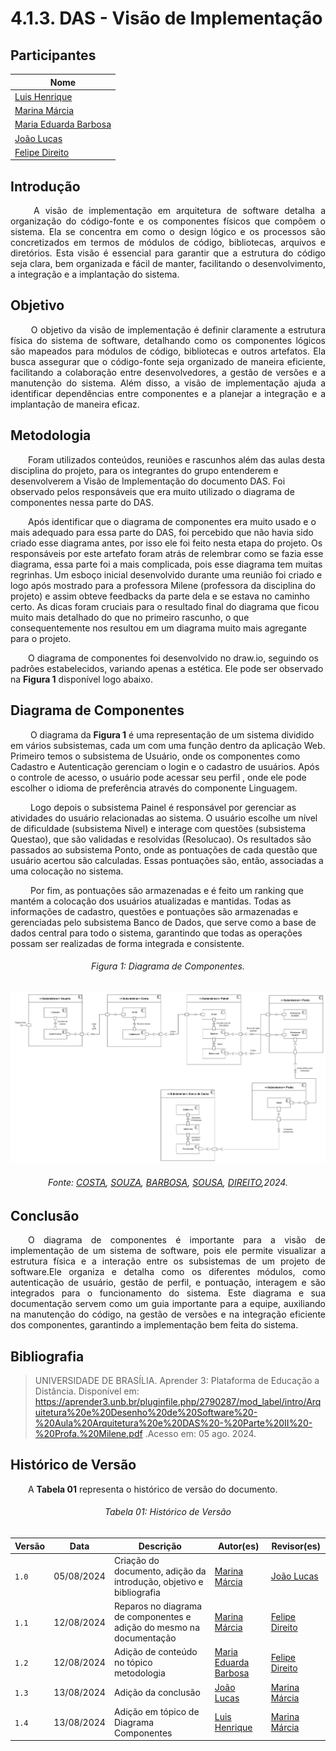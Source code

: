 # **4.1.3. DAS - Visão de Implementação**

## Participantes

| Nome                                                        |
| ----------------------------------------------------------- |
| [Luis Henrique](https://github.com/luishenrrique)           |
| [Marina Márcia](https://github.com/The-Boss-Nina)           |
| [Maria Eduarda Barbosa](https://github.com/Madu01)          |
| [João Lucas](https://github.com/Jlmsousa)                   |
| [Felipe Direito](https://github.com/FelipeDireito)          |

## **Introdução**

<p align="justify">
&emsp;&emsp; A visão de implementação em arquitetura de software detalha a organização do código-fonte e os componentes físicos que compõem o sistema. Ela se concentra em como o design lógico e os processos são concretizados em termos de módulos de código, bibliotecas, arquivos e diretórios. Esta visão é essencial para garantir que a estrutura do código seja clara, bem organizada e fácil de manter, facilitando o desenvolvimento, a integração e a implantação do sistema.
</p> 

## **Objetivo**

<p align="justify">
&emsp;&emsp; O objetivo da visão de implementação é definir claramente a estrutura física do sistema de software, detalhando como os componentes lógicos são mapeados para módulos de código, bibliotecas e outros artefatos. Ela busca assegurar que o código-fonte seja organizado de maneira eficiente, facilitando a colaboração entre desenvolvedores, a gestão de versões e a manutenção do sistema. Além disso, a visão de implementação ajuda a identificar dependências entre componentes e a planejar a integração e a implantação de maneira eficaz.
</p>




## **Metodologia**



&emsp;&emsp;Foram utilizados conteúdos, reuniões e rascunhos além das aulas desta disciplina do projeto, para os integrantes do grupo entenderem e desenvolverem a Visão de Implementação do documento DAS. Foi observado pelos responsáveis que era muito utilizado o diagrama de componentes nessa parte do DAS.
    
    
&emsp;&emsp;Após identificar que o diagrama de componentes era muito usado e o mais adequado para essa parte do DAS, foi percebido que não havia sido criado esse diagrama antes, por isso ele foi feito nesta etapa do projeto. 
Os responsáveis por este artefato foram atrás de relembrar como se fazia esse diagrama, essa parte foi a mais complicada, pois esse diagrama tem muitas regrinhas. Um esboço inicial desenvolvido durante uma reunião foi criado e logo após mostrado para a professora Milene (professora da disciplina do projeto) e assim obteve feedbacks da parte dela e se estava no caminho certo. As dicas foram cruciais para o resultado final do diagrama que ficou muito mais detalhado do que no primeiro rascunho, o que consequentemente nos resultou em um diagrama muito mais agregante para o projeto.

&emsp;&emsp;O diagrama de componentes foi desenvolvido no draw.io, seguindo os padrões estabelecidos, variando apenas a estética. Ele pode ser observado na **Figura 1** disponível logo abaixo.




## **Diagrama de Componentes**

&emsp;&emsp; O diagrama da **Figura 1** é uma representação de um sistema dividido em vários subsistemas, cada um com uma função dentro da aplicação Web. Primeiro temos o subsistema de Usuário, onde os componentes como Cadastro e Autenticação gerenciam o login e o cadastro de usuários. Após o controle de acesso, o usuário pode acessar seu perfil , onde ele pode escolher o idioma de preferência através do componente Linguagem.

&emsp;&emsp; Logo depois o subsistema Painel é responsável por gerenciar as atividades do usuário relacionadas ao sistema. O usuário escolhe um nível de dificuldade (subsistema Nivel) e interage com questões (subsistema Questao), que são validadas e resolvidas (Resolucao). Os resultados são passados ao subsistema Ponto, onde as pontuações de cada questão que usuário acertou são calculadas. Essas pontuações são, então, associadas a uma colocação no sistema.

&emsp;&emsp; Por fim, as pontuações são armazenadas e é feito um ranking que mantém a colocação dos usuários atualizadas e mantidas. Todas as informações de cadastro, questões e pontuações são armazenadas e gerenciadas pelo subsistema Banco de Dados, que serve como a base de dados central para todo o sistema, garantindo que todas as operações possam ser realizadas de forma integrada e consistente.

</p>

<h6 align="center">Figura 1: Diagrama de Componentes.</h6>

![Componentes](./img/diag-componentes.png)

<div>
    <h6 align="center">Fonte: 
        <a href="https://github.com/luishenrrique">COSTA</a>, 
        <a href="https://github.com/The-Boss-Nina">SOUZA</a>, 
        <a href="https://github.com/Madu01">BARBOSA</a>, 
        <a href="https://github.com/Jlmsousa">SOUSA</a>, 
        <a href="https://github.com/FelipeDireito">DIREITO</a>,2024.
    </h6>
</div>

## **Conclusão**

<p align="justify">
&emsp;&emsp;O diagrama de componentes é importante para a visão de implementação de um sistema de software, pois ele permite visualizar a estrutura física e a interação entre os subsistemas de um projeto de software.Ele organiza e detalha como os diferentes módulos, como autenticação de usuário, gestão de perfil, e pontuação, interagem e são integrados para o funcionamento do sistema. Este diagrama e sua documentação servem como um guia importante para a equipe, auxiliando na manutenção do código, na gestão de versões e na integração eficiente dos componentes, garantindo a implementação bem feita do sistema.
</p>

## **Bibliografia**

> UNIVERSIDADE DE BRASÍLIA. Aprender 3: Plataforma de Educação a Distância. Disponível em:
https://aprender3.unb.br/pluginfile.php/2790287/mod_label/intro/Arquitetura%20e%20Desenho%20de%20Software%20-%20Aula%20Arquitetura%20e%20DAS%20-%20Parte%20II%20-%20Profa.%20Milene.pdf .Acesso em: 05 ago. 2024.

## **Histórico de Versão**
<p align="justify">
&emsp;&emsp;A <strong>Tabela 01</strong> representa o histórico de versão do documento.
</p>

<h6 align="center">Tabela 01: Histórico de Versão</h6>
<div align="center">

| Versão | Data       | Descrição            | Autor(es)                                           | Revisor(es) |
| ------ | ---------- | -------------------- | --------------------------------------------------- | ----------- |
| `1.0`  | 05/08/2024 | Criação do documento, adição da introdução, objetivo e bibliografia | [Marina Márcia](https://github.com/The-Boss-Nina)    | [João Lucas](https://github.com/Jlmsousa) |
| `1.1`  | 12/08/2024 | Reparos no diagrama de componentes e adição do mesmo na documentação | [Marina Márcia](https://github.com/The-Boss-Nina)  | [Felipe Direito](https://github.com/FelipeDireito)  |
| `1.2`  | 12/08/2024 | Adição de conteúdo no tópico metodologia |  [Maria Eduarda Barbosa](https://github.com/Madu01)  | [Felipe Direito](https://github.com/FelipeDireito)  |
| `1.3`  | 13/08/2024 | Adição da conclusão | [João Lucas](https://github.com/Jlmsousa)    | [Marina Márcia](https://github.com/The-Boss-Nina) |
| `1.4`  | 13/08/2024 | Adição em tópico de Diagrama Componentes |  [Luis Henrique](https://github.com/luishenrrique)  | [Marina Márcia](https://github.com/The-Boss-Nina)  |

